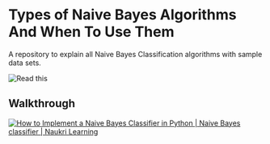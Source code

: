 # Types of Naive Bayes Algorithms And When To Use Them
A repository to explain all Naive Bayes Classification algorithms with sample data sets.

![Read this](https://github.com/pavelchowdhury99/naive_bayes_classifiers_using_python/blob/main/naive_bayes_classifiers.ipynb)


## Walkthrough
[![How to Implement a Naive Bayes Classifier in Python | Naive Bayes classifier | Naukri Learning](https://yt-embed.herokuapp.com/embed?v=Kfxv2ROkDpA)](https://youtu.be/Kfxv2ROkDpA "How to Implement a Naive Bayes Classifier in Python | Naive Bayes classifier | Naukri Learning")
